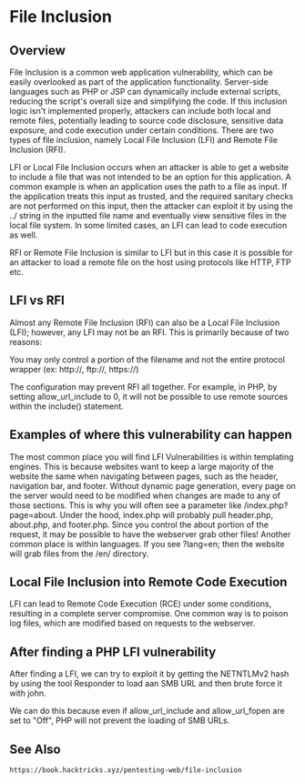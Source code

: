 # File Inclusion

## Overview

File Inclusion is a common web application vulnerability, which can be easily overlooked as part of the application functionality. Server-side languages such as PHP or JSP can dynamically include external scripts, reducing the script's overall size and simplifying the code. 
If this inclusion logic isn't implemented properly, attackers can include both local and remote files, potentially leading to source code disclosure, sensitive data exposure, and code execution under certain conditions. 
There are two types of file inclusion, namely Local File Inclusion (LFI) and Remote File Inclusion (RFI).

LFI or Local File Inclusion occurs when an attacker is able to get a website to include a file that was not
intended to be an option for this application. A common example is when an application uses the path to a
file as input. If the application treats this input as trusted, and the required sanitary checks are not
performed on this input, then the attacker can exploit it by using the ../ string in the inputted file name
and eventually view sensitive files in the local file system. In some limited cases, an LFI can lead to code
execution as well.

RFI or Remote File Inclusion is similar to LFI but in this case it is possible for an attacker to load a remote
file on the host using protocols like HTTP, FTP etc.

## LFI vs RFI

Almost any Remote File Inclusion (RFI) can also be a Local File Inclusion (LFI); however, any LFI may not be an RFI. This is primarily because of two reasons:

You may only control a portion of the filename and not the entire protocol wrapper (ex: http://, ftp://, https://)

The configuration may prevent RFI all together. For example, in PHP, by setting allow_url_include to 0, it will not be possible to use remote sources within the include() statement.

## Examples of where this vulnerability can happen

The most common place you will find LFI Vulnerabilities is within templating engines. This is because websites want to keep a large majority of the website the same when navigating between pages, such as the header, navigation bar, and footer. Without dynamic page generation, every page on the server would need to be modified when changes are made to any of those sections. This is why you will often see a parameter like /index.php?page=about. Under the hood, index.php will probably pull header.php, about.php, and footer.php. Since you control the about portion of the request, it may be possible to have the webserver grab other files! Another common place is within languages. If you see ?lang=en; then the website will grab files from the /en/ directory.

## Local File Inclusion into Remote Code Execution

LFI can lead to Remote Code Execution (RCE) under some conditions, resulting in a complete server compromise. One common way is to poison log files, which are modified based on requests to the webserver.

## After finding a PHP LFI vulnerability

After finding a LFI, we can try to exploit it by getting the NETNTLMv2 hash by using the tool Responder to load aan SMB URL and then brute force it with john.

We can do this because even if allow_url_include and allow_url_fopen are set to "Off", PHP will not prevent the loading of SMB URLs.

## See Also

	https://book.hacktricks.xyz/pentesting-web/file-inclusion
